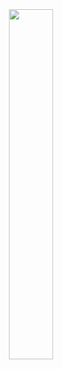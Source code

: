 <div align=center><img src="https://timemachine-blog.oss-cn-beijing.aliyuncs.com/img/tudousi.jpeg" width="40%" height="40%"></div>